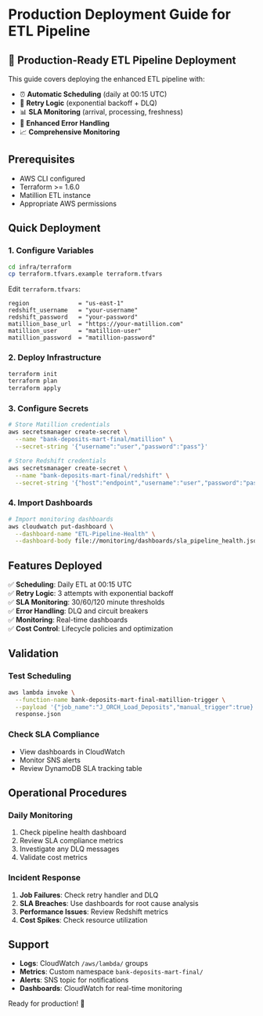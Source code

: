 # Production Deployment Guide for ETL Pipeline

## 🚀 Production-Ready ETL Pipeline Deployment

This guide covers deploying the enhanced ETL pipeline with:
- ⏰ **Automatic Scheduling** (daily at 00:15 UTC)
- 🔄 **Retry Logic** (exponential backoff + DLQ)
- 📊 **SLA Monitoring** (arrival, processing, freshness)
- 🔧 **Enhanced Error Handling**
- 📈 **Comprehensive Monitoring**

## Prerequisites

- AWS CLI configured
- Terraform >= 1.6.0
- Matillion ETL instance
- Appropriate AWS permissions

## Quick Deployment

### 1. Configure Variables
```bash
cd infra/terraform
cp terraform.tfvars.example terraform.tfvars
```

Edit `terraform.tfvars`:
```hcl
region              = "us-east-1"
redshift_username   = "your-username"
redshift_password   = "your-password"
matillion_base_url  = "https://your-matillion.com"
matillion_user      = "matillion-user"
matillion_password  = "matillion-password"
```

### 2. Deploy Infrastructure
```bash
terraform init
terraform plan
terraform apply
```

### 3. Configure Secrets
```bash
# Store Matillion credentials
aws secretsmanager create-secret \
  --name "bank-deposits-mart-final/matillion" \
  --secret-string '{"username":"user","password":"pass"}'

# Store Redshift credentials  
aws secretsmanager create-secret \
  --name "bank-deposits-mart-final/redshift" \
  --secret-string '{"host":"endpoint","username":"user","password":"pass"}'
```

### 4. Import Dashboards
```bash
# Import monitoring dashboards
aws cloudwatch put-dashboard \
  --dashboard-name "ETL-Pipeline-Health" \
  --dashboard-body file://monitoring/dashboards/sla_pipeline_health.json
```

## Features Deployed

✅ **Scheduling**: Daily ETL at 00:15 UTC  
✅ **Retry Logic**: 3 attempts with exponential backoff  
✅ **SLA Monitoring**: 30/60/120 minute thresholds  
✅ **Error Handling**: DLQ and circuit breakers  
✅ **Monitoring**: Real-time dashboards  
✅ **Cost Control**: Lifecycle policies and optimization  

## Validation

### Test Scheduling
```bash
aws lambda invoke \
  --function-name bank-deposits-mart-final-matillion-trigger \
  --payload '{"job_name":"J_ORCH_Load_Deposits","manual_trigger":true}' \
  response.json
```

### Check SLA Compliance
- View dashboards in CloudWatch
- Monitor SNS alerts
- Review DynamoDB SLA tracking table

## Operational Procedures

### Daily Monitoring
1. Check pipeline health dashboard
2. Review SLA compliance metrics  
3. Investigate any DLQ messages
4. Validate cost metrics

### Incident Response
1. **Job Failures**: Check retry handler and DLQ
2. **SLA Breaches**: Use dashboards for root cause analysis
3. **Performance Issues**: Review Redshift metrics
4. **Cost Spikes**: Check resource utilization

## Support

- **Logs**: CloudWatch `/aws/lambda/` groups
- **Metrics**: Custom namespace `bank-deposits-mart-final/`
- **Alerts**: SNS topic for notifications
- **Dashboards**: CloudWatch for real-time monitoring

Ready for production! 🎉